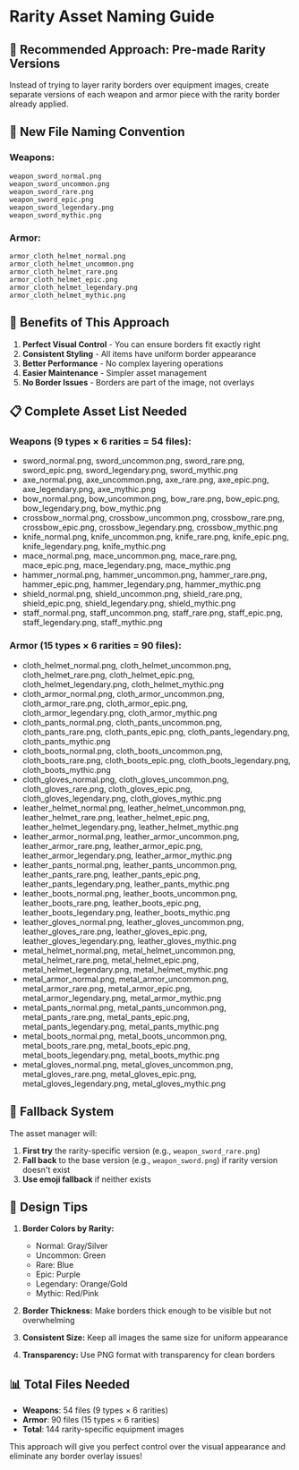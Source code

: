 # Rarity Asset Naming Guide

## 🎨 **Recommended Approach: Pre-made Rarity Versions**

Instead of trying to layer rarity borders over equipment images, create separate versions of each weapon and armor piece with the rarity border already applied.

## 📁 **New File Naming Convention**

### **Weapons:**
```
weapon_sword_normal.png
weapon_sword_uncommon.png
weapon_sword_rare.png
weapon_sword_epic.png
weapon_sword_legendary.png
weapon_sword_mythic.png
```

### **Armor:**
```
armor_cloth_helmet_normal.png
armor_cloth_helmet_uncommon.png
armor_cloth_helmet_rare.png
armor_cloth_helmet_epic.png
armor_cloth_helmet_legendary.png
armor_cloth_helmet_mythic.png
```

## 🎯 **Benefits of This Approach**

1. **Perfect Visual Control** - You can ensure borders fit exactly right
2. **Consistent Styling** - All items have uniform border appearance
3. **Better Performance** - No complex layering operations
4. **Easier Maintenance** - Simpler asset management
5. **No Border Issues** - Borders are part of the image, not overlays

## 📋 **Complete Asset List Needed**

### **Weapons (9 types × 6 rarities = 54 files):**
- sword_normal.png, sword_uncommon.png, sword_rare.png, sword_epic.png, sword_legendary.png, sword_mythic.png
- axe_normal.png, axe_uncommon.png, axe_rare.png, axe_epic.png, axe_legendary.png, axe_mythic.png
- bow_normal.png, bow_uncommon.png, bow_rare.png, bow_epic.png, bow_legendary.png, bow_mythic.png
- crossbow_normal.png, crossbow_uncommon.png, crossbow_rare.png, crossbow_epic.png, crossbow_legendary.png, crossbow_mythic.png
- knife_normal.png, knife_uncommon.png, knife_rare.png, knife_epic.png, knife_legendary.png, knife_mythic.png
- mace_normal.png, mace_uncommon.png, mace_rare.png, mace_epic.png, mace_legendary.png, mace_mythic.png
- hammer_normal.png, hammer_uncommon.png, hammer_rare.png, hammer_epic.png, hammer_legendary.png, hammer_mythic.png
- shield_normal.png, shield_uncommon.png, shield_rare.png, shield_epic.png, shield_legendary.png, shield_mythic.png
- staff_normal.png, staff_uncommon.png, staff_rare.png, staff_epic.png, staff_legendary.png, staff_mythic.png

### **Armor (15 types × 6 rarities = 90 files):**
- cloth_helmet_normal.png, cloth_helmet_uncommon.png, cloth_helmet_rare.png, cloth_helmet_epic.png, cloth_helmet_legendary.png, cloth_helmet_mythic.png
- cloth_armor_normal.png, cloth_armor_uncommon.png, cloth_armor_rare.png, cloth_armor_epic.png, cloth_armor_legendary.png, cloth_armor_mythic.png
- cloth_pants_normal.png, cloth_pants_uncommon.png, cloth_pants_rare.png, cloth_pants_epic.png, cloth_pants_legendary.png, cloth_pants_mythic.png
- cloth_boots_normal.png, cloth_boots_uncommon.png, cloth_boots_rare.png, cloth_boots_epic.png, cloth_boots_legendary.png, cloth_boots_mythic.png
- cloth_gloves_normal.png, cloth_gloves_uncommon.png, cloth_gloves_rare.png, cloth_gloves_epic.png, cloth_gloves_legendary.png, cloth_gloves_mythic.png
- leather_helmet_normal.png, leather_helmet_uncommon.png, leather_helmet_rare.png, leather_helmet_epic.png, leather_helmet_legendary.png, leather_helmet_mythic.png
- leather_armor_normal.png, leather_armor_uncommon.png, leather_armor_rare.png, leather_armor_epic.png, leather_armor_legendary.png, leather_armor_mythic.png
- leather_pants_normal.png, leather_pants_uncommon.png, leather_pants_rare.png, leather_pants_epic.png, leather_pants_legendary.png, leather_pants_mythic.png
- leather_boots_normal.png, leather_boots_uncommon.png, leather_boots_rare.png, leather_boots_epic.png, leather_boots_legendary.png, leather_boots_mythic.png
- leather_gloves_normal.png, leather_gloves_uncommon.png, leather_gloves_rare.png, leather_gloves_epic.png, leather_gloves_legendary.png, leather_gloves_mythic.png
- metal_helmet_normal.png, metal_helmet_uncommon.png, metal_helmet_rare.png, metal_helmet_epic.png, metal_helmet_legendary.png, metal_helmet_mythic.png
- metal_armor_normal.png, metal_armor_uncommon.png, metal_armor_rare.png, metal_armor_epic.png, metal_armor_legendary.png, metal_armor_mythic.png
- metal_pants_normal.png, metal_pants_uncommon.png, metal_pants_rare.png, metal_pants_epic.png, metal_pants_legendary.png, metal_pants_mythic.png
- metal_boots_normal.png, metal_boots_uncommon.png, metal_boots_rare.png, metal_boots_epic.png, metal_boots_legendary.png, metal_boots_mythic.png
- metal_gloves_normal.png, metal_gloves_uncommon.png, metal_gloves_rare.png, metal_gloves_epic.png, metal_gloves_legendary.png, metal_gloves_mythic.png

## 🔄 **Fallback System**

The asset manager will:
1. **First try** the rarity-specific version (e.g., `weapon_sword_rare.png`)
2. **Fall back** to the base version (e.g., `weapon_sword.png`) if rarity version doesn't exist
3. **Use emoji fallback** if neither exists

## 🎨 **Design Tips**

1. **Border Colors by Rarity:**
   - Normal: Gray/Silver
   - Uncommon: Green
   - Rare: Blue
   - Epic: Purple
   - Legendary: Orange/Gold
   - Mythic: Red/Pink

2. **Border Thickness:** Make borders thick enough to be visible but not overwhelming

3. **Consistent Size:** Keep all images the same size for uniform appearance

4. **Transparency:** Use PNG format with transparency for clean borders

## 📊 **Total Files Needed**
- **Weapons**: 54 files (9 types × 6 rarities)
- **Armor**: 90 files (15 types × 6 rarities)
- **Total**: 144 rarity-specific equipment images

This approach will give you perfect control over the visual appearance and eliminate any border overlay issues!








